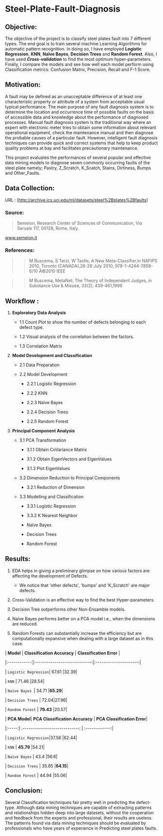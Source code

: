 # Steel-Plate-Fault-Diagnosis



## Objective:

   The objective of the project is to classify steel plates fault into 7 different types. The end goal is to train several machine Learning Algorithms for automatic pattern recognition. In doing so, I have employed **Logistic Regression**, **KNN**, **Naïve Bayes**, **Decision Trees** and **Random Forest**. Also, I have used **_Cross-validation_** to find the most optimum hyper-parameters. Finally, I compare the models and see  how well each model perform using Classification metrics: Confusion Matrix, Precision, Recall and F-1 Score.

## Motivation:

A fault may be defined as an unacceptable difference of at least one characteristic property or attribute of a system from acceptable usual typical performance. The main purpose of any fault diagnosis system is to determine the location and occurrence time of possible faults on the basis of accessible data and knowledge about the performance of diagnosed processes. Manual fault diagnosis system is the traditional way where an expert with electronic meter tries to obtain some information about relevant operational equipment, check the maintenance manual and then diagnose the probable causes of a particular fault.  However, intelligent fault diagnosis techniques can provide quick and correct systems that help to keep product quality problems at bay and facilitates precautionary maintenance.    

        

This project evaluates the performances of several popular and effective data mining models to diagnose seven commonly occurring faults of the steel plate namely; Pastry, Z_Scratch, K_Scatch, Stains, Dirtiness, Bumps and Other_Faults.

 

## Data Collection:

URL : [http://archive.ics.uci.edu/ml/datasets/steel%2Bplates%2Bfaults]

### Source:

> Semeion, Research Center of Sciences of Communication, Via Sersale 117, 00128, Rome, Italy. 

www.semeion.it

### References:

>> M Buscema, S Terzi, W Tastle, A New Meta-Classifier,in NAFIPS 2010, Toronto (CANADA),26-28 July 2010, 978-1-4244-7858-6/10 Â©2010 IEEE

>> M Buscema, MetaNet: The Theory of Independent Judges, in Substance Use & Misuse, 33(2), 439-461,1998

## Workflow :

   1. **Exploratory Data Analysis**

       - 1.1 Count Plot to show the number of defects belonging to each defect type.

       - 1.2 Visual analysis of the correlation between the factors.

       - 1.3 Correlation Matrix    

       

   2. **Model Development and Classification**

        - 2.1 Data Preparation

        - 2.2 Model Development

            - 2.2.1 Logistic Regression

            - 2.2.2 KNN

            - 2.2.3 Naïve Bayes

            - 2.2.4 Decision Trees

            - 2.2.5 Random Forest

   3. **Principal Component Analysis**

        - 3.1 PCA Transformation

            - 3.1.1 Obtain CoVariance Matrix

            - 3.1.2 Obtain EigenVectors and EigenValues

            - 3.1.3 Plot EigenValues

        - 3.2 Dimension Reduction to Principal Components

            - 3.2.1 Reduction of Dimension

        - 3.3 Modelling and Classification

            - 3.3.1 Logistic Regression

            - 3.3.2 K Nearest Neighbor

            - Naïve Bayes

            - Decision Trees

            - Random Forest

   

## Results:

   1. EDA helps in giving a preliminary glimpse on how various factors are affecting the development of Defects.

       - We notice that 'other defects', 'bumps' and 'K_Scratch' are major defects.

   2. Cross-Validation is an effective way to find the best Hyper-parameters.

   3. Decision Tree outperforms other Non-Ensamble models.

   4. Naïve Bayes performs better on a PCA model i.e., when the dimensions are reduced.

   5. Random Forests can substantially increase the efficiency but are computationally expansive when dealing with a large dataset as in this case.

   

   

|    **Model**     |    **Classification Accuracy**    | **Classification Error**   |

 |:------------:|:-----------------------------:|:----------------------:|

 | `Logistic Regression`| 67.61 |32.39|

 | `KNN` | 71.46 |28.54|

 | `Naïve Bayes `| 34.71 |**65.29**|

 | `Decision Trees` | 72.04|27.96|

 | `Random Forest` | **79.43** |20.57|

 

 

 | **PCA Model**| **PCA Classification Accuracy** | **PCA Classification Error**|

 |:-----:| :-----------------------------: | :-------------:|

 | `Logistic Regression`|37.56 |62.44|

 | `KNN` | **45.79** |54.21|

 | `Naïve Bayes` | 43.4 |56.6|

 | `Decision Trees` | 35.85 |**64.15**|

 | `Random Forest` | 44.94 |55.06|

## Conclusion:

Several Classification techniques fair pretty well in predicting the defect-type.  Although data mining techniques are capable of extracting patterns and relationships hidden deep into large datasets, without the cooperation and feedback from the experts and professional, their results are useless. The patterns found via data mining techniques should be evaluated by professionals who have years of experience in Predicting steel plates faults. 

    
